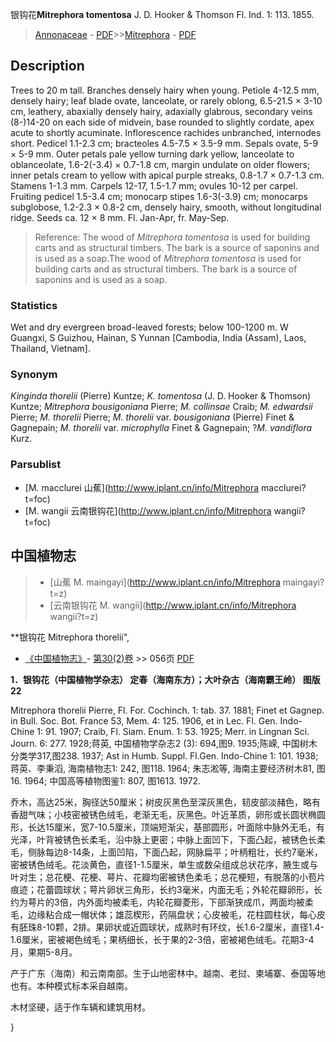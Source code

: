 银钩花**Mitrephora tomentosa** J. D. Hooker & Thomson Fl. Ind. 1: 113. 1855.

> [Annonaceae](http://www.iplant.cn/info/Annonaceae?t=foc) - [PDF](http://www.iplant.cn/foc/pdf/Annonaceae.pdf)>>[Mitrephora](http://www.iplant.cn/info/Mitrephora?t=foc) - [PDF](http://www.iplant.cn/foc/pdf/Mitrephora.pdf)

## Description

Trees to 20 m tall. Branches densely hairy when young. Petiole 4-12.5 mm, densely hairy; leaf blade ovate, lanceolate, or rarely oblong, 6.5-21.5 × 3-10 cm, leathery, abaxially densely hairy, adaxially glabrous, secondary veins (8-)14-20 on each side of midvein, base rounded to slightly cordate, apex acute to shortly acuminate. Inflorescence rachides unbranched, internodes short. Pedicel 1.1-2.3 cm; bracteoles 4.5-7.5 × 3.5-9 mm. Sepals ovate, 5-9 × 5-9 mm. Outer petals pale yellow turning dark yellow, lanceolate to oblanceolate, 1.6-2(-3.4) × 0.7-1.8 cm, margin undulate on older flowers; inner petals cream to yellow with apical purple streaks, 0.8-1.7 × 0.7-1.3 cm. Stamens 1-1.3 mm. Carpels 12-17, 1.5-1.7 mm; ovules 10-12 per carpel. Fruiting pedicel 1.5-3.4 cm; monocarp stipes 1.6-3(-3.9) cm; monocarps subglobose, 1.2-2.3 × 0.8-2 cm, densely hairy, smooth, without longitudinal ridge. Seeds ca. 12 × 8 mm. Fl. Jan-Apr, fr. May-Sep.

> Reference: 
> The wood of *Mitrephora tomentosa* is used for building carts and as structural timbers. The bark is a source of saponins and is used as a soap.The wood of *Mitrephora tomentosa* is used for building carts and as structural timbers. The bark is a source of saponins and is used as a soap.

### Statistics
Wet and dry evergreen broad-leaved forests; below 100-1200 m. W Guangxi, S Guizhou, Hainan, S Yunnan [Cambodia, India (Assam), Laos, Thailand, Vietnam].

### Synonym
*Kinginda thorelii* (Pierre) Kuntze; *K. tomentosa* (J. D. Hooker & Thomson) Kuntze; *Mitrephora bousigoniana* Pierre; *M. collinsae* Craib; *M. edwardsii* Pierre; *M. thorelii* Pierre; *M. thorelii* var. *bousigoniana* (Pierre) Finet & Gagnepain; *M. thorelii* var. *microphylla* Finet & Gagnepain; ?*M. vandiflora* Kurz.

### Parsublist

* [M.  macclurei  山蕉](http://www.iplant.cn/info/Mitrephora macclurei?t=foc)
* [M.  wangii  云南银钩花](http://www.iplant.cn/info/Mitrephora wangii?t=foc)

## 中国植物志

> * [山蕉  M.  maingayi](http://www.iplant.cn/info/Mitrephora maingayi?t=z)
> * [云南银钩花  M.  wangii](http://www.iplant.cn/info/Mitrephora wangii?t=z)

**银钩花 Mitrephora thorelii",

* [《中国植物志》](http://www.iplant.cn/frps)- [第30(2)卷](http://www.iplant.cn/frps/vol/30(2)) >> 056页 [PDF](http://www.iplant.cn/frps/pdf/30(2)/056.pdf)

**1．银钩花（中国植物学杂志） 定春（海南东方）；大叶杂古（海南霸王岭） 图版22**

Mitrephora thorelii Pierre, Fl. For. Cochinch. 1: tab. 37. 1881; Finet et Gagnep. in Bull. Soc. Bot. France 53, Mem. 4: 125. 1906, et in Lec. Fl. Gen. Indo-Chine 1: 91. 1907; Craib, Fl. Siam. Enum. 1: 53. 1925; Merr. in Lingnan Sci. Journ. 6: 277. 1928;蒋英, 中国植物学杂志2 (3): 694,图9. 1935;陈嵘, 中国树木分类学317,图238. 1937; Ast in Humb. Suppl. Fl.Gen. Indo-Chine 1: 101. 1938; 蒋英、李秉滔, 海南植物志1: 242, 图118. 1964; 朱志淞等, 海南主要经济树木81, 图16. 1964; 中国高等植物图鉴1: 807, 图1613. 1972.

乔木，高达25米，胸径达50厘米；树皮灰黑色至深灰黑色，韧皮部淡赭色，略有香甜气味；小枝密被锈色绒毛，老渐无毛，灰黑色。叶近革质，卵形或长圆状椭圆形，长达15厘米，宽7-10.5厘米，顶端短渐尖，基部圆形，叶面除中脉外无毛，有光泽，叶背被锈色长柔毛，沿中脉上更密；中脉上面凹下，下面凸起，被锈色长柔毛，侧脉每边8-14条，上面凹陷，下面凸起，网脉扁平；叶柄粗壮，长约7毫米，密被锈色绒毛。花淡黄色，直径1-1.5厘米，单生或数朵组成总状花序，腋生或与叶对生；总花梗、花梗、萼片、花瓣均密被锈色柔毛；总花梗短，有脱落的小苞片痕迹；花蕾圆球状；萼片卵状三角形，长约3毫米，内面无毛；外轮花瓣卵形，长约为萼片的3倍，内外面均被柔毛，内轮花瓣菱形，下部渐狭成爪，两面均被柔毛，边缘粘合成一帽状体；雄蕊楔形，药隔盘状；心皮被毛，花柱圆柱状，每心皮有胚珠8-10颗，2排。果卵状或近圆球状，成熟时有环纹，长1.6-2厘米，直径1.4-1.6厘米，密被褐色绒毛；果柄细长，长于果的2-3倍，密被褐色绒毛。花期3-4月，果期5-8月。

产于广东（海南）和云南南部。生于山地密林中。越南、老挝、柬埔寨、泰国等地也有。本种模式标本采自越南。

木材坚硬，适于作车辆和建筑用材。

}